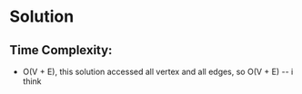 # Solution

## Time Complexity:
* O(V + E), this solution accessed all vertex and all edges, so O(V + E) -- i think
